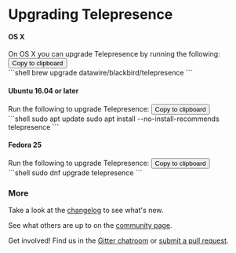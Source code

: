 # Upgrading Telepresence

<script src="https://cdn.jsdelivr.net/npm/clipboard@1/dist/clipboard.min.js"></script>
<script>
    var clipboard = new Clipboard('.copy-to-clipboard');
    clipboard.on('success', function(e) {
        $(e.trigger).text('Copied');
        e.clearSelection();
    });
</script>

#### OS X
<div class="u-cf u-full-width">
On OS X you can upgrade Telepresence by running the following:
<button data-system="osx" data-location="{{ include.location }}" class="button fa-pull-right copy-to-clipboard" data-clipboard-text="brew upgrade datawire/blackbird/telepresence">Copy to clipboard</button>
</div>
```shell
brew upgrade datawire/blackbird/telepresence
```

#### Ubuntu 16.04 or later
<div class="u-cf u-full-width">
Run the following to upgrade Telepresence:
<button data-system="ubuntu" data-location="{{ include.location }}" class="button fa-pull-right copy-to-clipboard" data-clipboard-text="sudo apt update&#xa;sudo apt install --no-install-recommends telepresence">Copy to clipboard</button>
</div>
```shell
sudo apt update
sudo apt install --no-install-recommends telepresence
```

#### Fedora 25
<div class="u-cf u-full-width">
Run the following to upgrade Telepresence:
<button data-system="fedora" data-location="{{ include.location }}" class="button fa-pull-right copy-to-clipboard" data-clipboard-text="sudo dnf upgrade telepresence">Copy to clipboard</button>
</div>
```shell
sudo dnf upgrade telepresence
```

### More

Take a look at the [changelog](changelog) to see what's new.

See what others are up to on the [community page](community).

Get involved! Find us in the [Gitter chatroom](https://gitter.im/datawire/telepresence) or [submit a pull request](https://github.com/datawire/telepresence/pulls).

